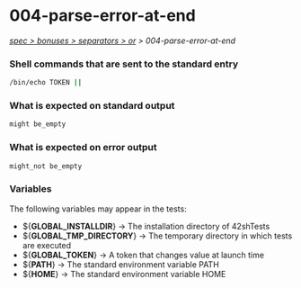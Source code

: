 # 004-parse-error-at-end

*[spec > bonuses > separators > or](..) > 004-parse-error-at-end*

### Shell commands that are sent to the standard entry

```bash
/bin/echo TOKEN ||

```

### What is expected on standard output

```bash
might be_empty

```

### What is expected on error output

```bash
might_not be_empty

```

### Variables

The following variables may appear in the tests:

* ${**GLOBAL_INSTALLDIR**} -> The installation directory of 42shTests
* ${**GLOBAL_TMP_DIRECTORY**} -> The temporary directory in which tests are executed
* ${**GLOBAL_TOKEN**} -> A token that changes value at launch time
* ${**PATH**} -> The standard environment variable PATH
* ${**HOME**} -> The standard environment variable HOME
